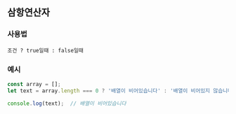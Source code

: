 ## 삼항연산자

### 사용법

`조건 ? true일때 : false일때`

### 예시

```javascript
const array = [];
let text = array.length === 0 ? '배열이 비어있습니다' : '배열이 비어있지 않습니다.';

console.log(text);	// 배열이 비어있습니다 
```

